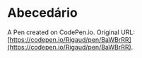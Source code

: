 # Abecedário

A Pen created on CodePen.io. Original URL: [https://codepen.io/Rigaud/pen/BaWBrRR](https://codepen.io/Rigaud/pen/BaWBrRR).


